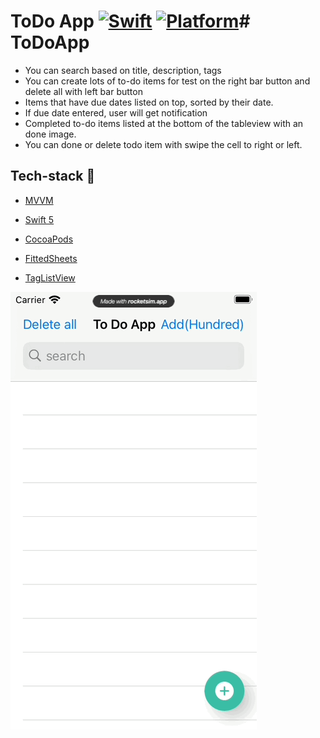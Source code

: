 # ToDo App [![Swift](https://img.shields.io/badge/Swift-5.1-orange.svg)]() [![Platform](https://img.shields.io/badge/platform-iOS14.4-lightgrey.svg)]()# ToDoApp


* You can search  based on title, description, tags
* You can create lots of to-do items for test on the right bar button and delete all with left bar button
* Items that have due dates listed on top, sorted by their date.
* If due date entered, user will get notification
* Completed to-do items  listed at the bottom of the tableview with an done image.
* You can done or delete todo item with swipe the cell to right or left.

## Tech-stack :calling:

* [MVVM](https://www.raywenderlich.com/34-design-patterns-by-tutorials-mvvm)

* [Swift 5](https://github.com/apple/swift)

* [CocoaPods](https://cocoapods.org)

* [FittedSheets](https://github.com/gordontucker/FittedSheets)

* [TagListView](https://github.com/ElaWorkshop/TagListView)

![](https://github.com/ademturkoglu/ToDoApp/blob/main/record.gif)


